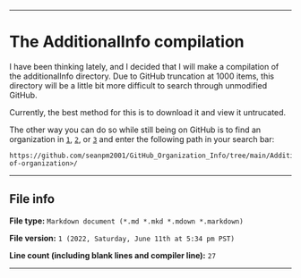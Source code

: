 
***

# The AdditionalInfo compilation

I have been thinking lately, and I decided that I will make a compilation of the additionalInfo directory. Due to GitHub truncation at 1000 items, this directory will be a little bit more difficult to search through unmodified GitHub.

Currently, the best method for this is to download it and view it untrucated.

The other way you can do so while still being on GitHub is to find an organization in [`1`](/AdditionalInfo/1/), [`2`](/AdditionalInfo/2/), or [`3`](/AdditionalInfo/3/) and enter the following path in your search bar:

```
https://github.com/seanpm2001/GitHub_Organization_Info/tree/main/AdditionalInfo/Compilaion/GitHub_Organization_Info/Additional/<name-of-organization>/
```

***

## File info

**File type:** `Markdown document (*.md *.mkd *.mdown *.markdown)`

**File version:** `1 (2022, Saturday, June 11th at 5:34 pm PST)`

**Line count (including blank lines and compiler line):** `27`

***
